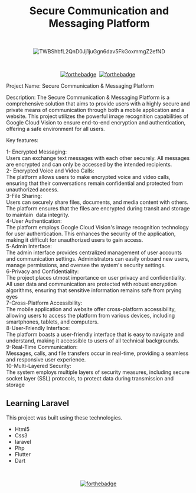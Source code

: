 <h1 align="center">
 Secure Communication and Messaging Platform
</h1>
<div align="top left">
 
</div>

<br/>

<center>


![TWBShbfL2QnD0Jj1juGgn6dav5FkGoxmmgZ2efND](https://github.com/hcarbelnainanis/scmp_app/assets/71183864/811fa2c5-eeed-40e7-8412-de0a248851e0)

</center>

<div align="center">
 
</div>

<br/>

<center>


[![forthebadge](https://forthebadge.com/images/badges/built-by-developers.svg)](https://forthebadge.com)&nbsp;
[![forthebadge](https://forthebadge.com/images/badges/ctrl-c-ctrl-v.svg)](https://forthebadge.com) &nbsp;
</center>
Project Name: Secure Communication & Messaging Platform

Description: The Secure Communication & Messaging Platform is a comprehensive solution that aims to provide users with a highly secure and private means of communication through both a mobile application and a website. This project utilizes the powerful image recognition capabilities of Google Cloud Vision to ensure end-to-end encryption and authentication, offering a safe environment for all users.

Key features:

1-   Encrypted Messaging:<br>
Users can exchange text messages with each other securely. All messages are encrypted and can only be accessed by the intended recipients.<br>
2-   Encrypted Voice and Video Calls:<br>
The platform allows users to make encrypted voice and video calls, ensuring that their conversations remain confidential and protected from unauthorized access.<br>
3-File Sharing:<br>
Users can securely share files, documents, and media content with others. The platform ensures that the files are encrypted during transit and storage to maintain&nbsp; data integrity.<br>
4-User Authentication:<br>
The platform employs Google Cloud Vision's image recognition technology for user authentication. This enhances the security of the application, making it difficult for unauthorized users to gain access.<br>
5-Admin Interface:<br>
The admin interface provides centralized management of user accounts and communication settings. Administrators can easily onboard new users, manage permissions, and oversee the system's security settings.<br>
6-Privacy and Confidentiality:<br>
The project places utmost importance on user privacy and confidentiality. All user data and communication are protected with robust encryption algorithms, ensuring that sensitive information remains safe from prying eyes<br>
7-Cross-Platform Accessibility:<br>
The mobile application and website offer cross-platform accessibility, allowing users to access the platform from various devices, including smartphones, tablets, and computers.<br>
8-User-Friendly Interface:<br>
The platform boasts a user-friendly interface that is easy to navigate and understand, making it accessible to users of all technical backgrounds.<br>
9-Real-Time Communication: <br>
Messages, calls, and file transfers occur in real-time, providing a seamless and responsive user experience.<br>
10-Multi-Layered Security:<br>
The system employs multiple layers of security measures, including secure socket layer (SSL) protocols, to protect data during transmission and storage<br>

## Learning Laravel

This project was built using these technologies.

- Html5
- Css3
- laravel
- Php
- Flutter
- Dart
<div align="center">
 
</div>

<br/>

<center>


[![forthebadge](https://forthebadge.com/images/badges/built-with-love.svg)](https://forthebadge.com)&nbsp;

</center>



